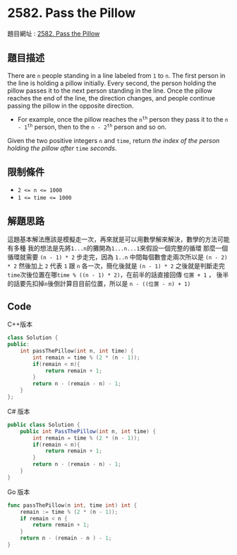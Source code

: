 # 2582. Pass the Pillow

題目網址 : [2582. Pass the Pillow](https://leetcode.com/problems/pass-the-pillow/description)

## 題目描述

There are `n` people standing in a line labeled from `1` to `n`. The first person in the line is holding a pillow initially. Every second, the person holding the pillow passes it to the next person standing in the line. Once the pillow reaches the end of the line, the direction changes, and people continue passing the pillow in the opposite direction.

- For example, once the pillow reaches the <code>n<sup>th</sup></code> person they pass it to the <code>n - 1<sup>th</sup></code> person, then to the <code>n - 2<sup>th</sup></code> person and so on.

Given the two positive integers `n` and `time`, return _the index of the person holding the pillow after_ `time` _seconds_.

## 限制條件

- `2 <= n <= 1000`
- `1 <= time <= 1000`

## 解題思路

這題基本解法應該是模擬走一次，再來就是可以用數學解來解決，數學的方法可能有多種
我的想法是先將`1...n`的攤開為`1...n...1`來假設一個完整的循環
那麼一個循環就需要 `(n - 1) * 2` 步走完，因為 `1..n` 中間每個數會走兩次所以是 `(n - 2) * 2` 然後加上 `2` 代表 `1` 跟 `n` 各一次，簡化後就是 `(n - 1) * 2`
之後就是判斷走完`time`次後位置在哪`time % ((n - 1) * 2)`，在前半的話直接回傳 `位置 + 1` ， 後半的話要先扣掉`n`後倒計算目目前位置，所以是 `n - ((位置 - n) + 1)`

## Code

C++版本

```C++
class Solution {
public:
    int passThePillow(int n, int time) {
        int remain = time % (2 * (n - 1));
        if(remain < n){
            return remain + 1;
        }
        return n - (remain - n) - 1;
    }
};
```

C# 版本

```C#
public class Solution {
    public int PassThePillow(int n, int time) {
        int remain = time % (2 * (n - 1));
        if(remain < n){
            return remain + 1;
        }
        return n - (remain - n) - 1;
    }
}
```

Go 版本

```go
func passThePillow(n int, time int) int {
    remain := time % (2 * (n - 1));
    if remain < n {
        return remain + 1;
    }
    return n - (remain - n ) - 1;
}
```
